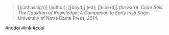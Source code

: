 > [[cathasaigh]] (author); [[boyd]] (ed); [[kiberd]] (forward). *Coire Sois: The Cauldron of Knowledge: A Companion to Early Irish Saga*. University of Notre Dame Press, 2014.

#nodoi #link #cool 